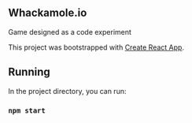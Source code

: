 ## Whackamole.io
Game designed as a code experiment


This project was bootstrapped with [Create React App](https://github.com/facebook/create-react-app).

## Running

In the project directory, you can run:

### `npm start`
